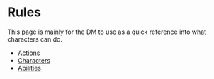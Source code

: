 # Rules

This page is mainly for the DM to use as a quick reference into what characters
can do. 

- [Actions](actions.html)
- [Characters](characters.html)
- [Abilities](abilities.html)